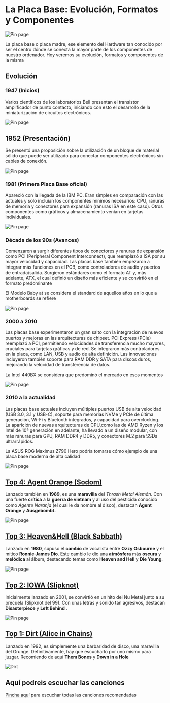 # La Placa Base: Evolución, Formatos y Componentes

![Pin page](https://www.campustraining.es/wp-content/uploads/2023/07/que-es-placa-base.jpg.webp)

La placa base o placa madre, ese elemento del Hardware tan conocido por ser el centro dónde se conecta la mayor parte de los componentes de nuestro ordenador. 
Hoy veremos su evolución, formatos y componentes de la misma

## Evolución 

### 1947 (Inicios)

Varios científicos de los laboratorios Bell presentan el transistor amplificador de punto contacto, iniciando con esto el desarrollo de la miniaturización de circuitos electrónicos.

![Pin page](https://s3.amazonaws.com/s3.timetoast.com/public/uploads/photo/11327574/image/c14b917ba3126c8407f2623fe3854222?X-Amz-Algorithm=AWS4-HMAC-SHA256&X-Amz-Credential=AKIAJB6ZCNNAN7BE7WDQ%2F20241003%2Fus-east-1%2Fs3%2Faws4_request&X-Amz-Date=20241003T152138Z&X-Amz-Expires=604800&X-Amz-SignedHeaders=host&X-Amz-Signature=24af5e1db7cdb81f672faeb600b2b30082cc6fb67f923ca8a1e1f282b9efc030)

## 1952 (Presentación)

Se presentó una proposición sobre la utilización de un bloque de material sólido que puede ser utilizado para conectar componentes electrónicos sin cables de conexión.

![Pin page](https://www.profesionalreview.com/wp-content/uploads/2018/03/Qui%C3%A9n-invent%C3%B3-la-placa-base-y-que-supuso-para-la-industria-del-PC-2.jpg)

### 1981 (Primera Placa Base oficial)

Apareció con la llegada de la IBM PC. Eran simples en comparación con las actuales y solo incluían los componentes mínimos necesarios: 
CPU, ranuras de memoria y conectores para expansión (ranuras ISA en este caso). Otros componentes como gráficos y almacenamiento venían en
tarjetas individuales. 

![Pin page](https://upload.wikimedia.org/wikipedia/commons/thumb/5/57/IBM_PC_Motherboard_%281981%29.jpg/1200px-IBM_PC_Motherboard_%281981%29.jpg)

### Década de los 90s (Avances)

Comenzaron a surgir diferentes tipos de conectores y ranuras de expansión como PCI (Peripheral Component Interconnect), que reemplazó 
a ISA por su mayor velocidad y capacidad. Las placas base también empezaron a integrar más funciones en el PCB, como controladores de 
audio y puertos de entrada/salida. Surgieron estándares como el formato AT y, más adelante, ATX, el cual definió un diseño más eficiente 
y se convirtió en el formato predominante

El Modelo Baby at se considera el standard de aquellos años en lo que a motherboards se refiere

![Pin page](https://upload.wikimedia.org/wikipedia/commons/thumb/c/cb/Motherboard_Baby_AT.jpg/800px-Motherboard_Baby_AT.jpg) 


### 2000 a 2010

Las placas base experimentaron un gran salto con la integración de nuevos puertos y mejoras en las arquitecturas de chipset. 
PCI Express (PCIe) reemplazó a PCI, permitiendo velocidades de transferencia mucho mayores, cruciales para tarjetas gráficas y 
de red. Se integraron más controladores en la placa, como LAN, USB y audio de alta definición. Las innovaciones incluyeron también 
soporte para RAM DDR y SATA para discos duros, mejorando la velocidad de transferencia de datos.

La Intel 440BX se considera que predominó el mercado en esos momentos

![Pin page](https://i.ebayimg.com/00/s/MTIwMFgxNjAw/z/v28AAOSw9sJZr8Ss/$_57.JPG?set_id=8800005007) 


### 2010 a la actualidad


Las placas base actuales incluyen  múltiples puertos USB de alta velocidad (USB 3.0, 3.1 y USB-C), 
soporte para memorias NVMe y PCIe de última generación, Wi-Fi y Bluetooth integrados, y capacidad para overclocking.
La aparición de nuevas arquitecturas de CPU,como las de AMD Ryzen y los Intel de 10ª generación en adelante, ha llevado 
a un diseño modular, con más ranuras para GPU, RAM DDR4 y DDR5, y conectores M.2 para SSDs ultrarrápidos.

La ASUS ROG Maximus Z790 Hero podría tomarse cómo ejemplo de una placa base moderna de alta calidad 

![Pin page](https://dlcdnwebimgs.asus.com/files/media/29C004F7-7B1F-4EBF-9099-7168B520A0EE/v1/img/kv/pd.png)






## [Top 4: Agent Orange (Sodom)](https://open.spotify.com/intl-es/album/0EH3qqOgIVirxuZnTTMG6G)

Lanzado también en **1989**, es una **maravilla** del *Thrash Metal Alemán*. Con una fuerte **crítica** a la **guerra de vietnam** y al uso del pesticida conocido como *Agente Naranja* (el cual le da nombre al disco), destacan **Agent Orange** y **Ausgebombt.**

![Pin page](https://i1.wp.com/www.scienceofnoise.net/wp-content/uploads/2019/06/468330a486e27c0026745c92e7ec1725.1000x1000x1.jpg)

## [Top 3: Heaven&Hell (Black Sabbath)](https://open.spotify.com/intl-es/album/46gHYWaRr052RGEiL5Dg7T)

Lanzado en **1980**, supuso el **cambio** de vocalista entre **Ozzy Osbourne** y el mítico **Ronnie James Dio**. Este cambio le dio una **atmósfera** más **oscura** y **melódica** al álbum, destacando temas como **Heaven and Hell** y **Die Young**. 

![Pin page](https://m.media-amazon.com/images/I/61oYyNeJ7jS._AC_UF894,1000_QL80_.jpg)

## [Top 2: IOWA (Slipknot)](https://open.spotify.com/intl-es/album/5Zs0mNCTs73CqPKbZPWFX9) 

Inicialmente lanzado en 2001, se convirtió en un hito del Nu Metal junto a su precuela (Slipknot del 99). Con unas letras y sonido tan agresivos, destacan **Disasterpiece** y **Left Behind** . 

![Pin page](https://i1.wp.com/www.scienceofnoise.net/wp-content/uploads/2021/04/iowa.jpg)


## [Top 1: Dirt (Alice in Chains)](https://open.spotify.com/intl-es/album/58NXIEYqmq5dQHg9nV9duM) 

Lanzado en 1992, es simplemente una barbaridad de disco, una maravilla del Grunge. Definitivamente, hay que escucharlo por uno mismo para juzgar. Recomiendo de aquí **Them Bones** y **Down in a Hole**

![Dirt](https://m.media-amazon.com/images/I/81g0YcT68pL._UF894,1000_QL80_.jpg)

## Aquí podreis escuchar las canciones

[Pincha aquí](https://angelsito-cell.github.io/Albumes-Recomendados/index2) para escuchar todas las canciones recomendadas
